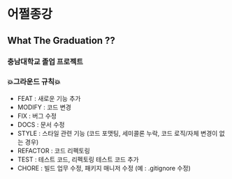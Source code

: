 # 어쩔종강
## What The Graduation ?? 
### 충남대학교 졸업 프로젝트 

### 💥그라운드 규칙💥
- FEAT : 새로운 기능 추가
- MODIFY : 코드 변경
- FIX : 버그 수정
- DOCS : 문서 수정
- STYLE : 스타일 관련 기능 (코드 포맷팅, 세미콜론 누락, 코드 로직/자체 변경이 없는 경우)
- REFACTOR : 코드 리펙토링
- TEST : 테스트 코드, 리펙토링 테스트 코드 추가
- CHORE : 빌드 업무 수정, 패키지 매니저 수정 (예 : .gitignore 수정) 
